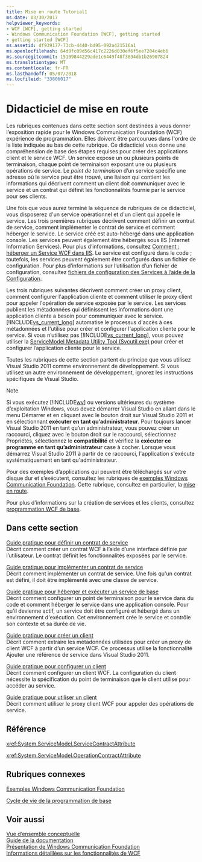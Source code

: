 ```yaml
---
title: Mise en route Tutorial1
ms.date: 03/30/2017
helpviewer_keywords:
- WCF [WCF], getting started
- Windows Communication Foundation [WCF], getting started
- getting started [WCF]
ms.assetid: df939177-73cb-4440-bd95-092a421516a1
ms.openlocfilehash: 64d9fc09d56c417c2226d030ef6f5ee7204c4eb6
ms.sourcegitcommit: 15109844229ade1c6449f48f3834db1b26907824
ms.translationtype: MT
ms.contentlocale: fr-FR
ms.lasthandoff: 05/07/2018
ms.locfileid: "33806017"
---
```

# <a name="getting-started-tutorial"></a>Didacticiel de mise en route
Les rubriques contenues dans cette section sont destinées à vous donner l’exposition rapide pour le Windows Communication Foundation (WCF) expérience de programmation. Elles doivent être parcourues dans l'ordre de la liste indiquée au bas de cette rubrique. Ce didacticiel vous donne une compréhension de base des étapes requises pour créer des applications client et le service WCF. Un service expose un ou plusieurs points de terminaison, chaque point de terminaison exposant une ou plusieurs opérations de service. Le *point de terminaison* d’un service spécifie une adresse où le service peut être trouvé, une liaison qui contient les informations qui décrivent comment un client doit communiquer avec le service et un contrat qui définit les fonctionnalités fournie par le service pour ses clients.  
  
 Une fois que vous aurez terminé la séquence de rubriques de ce didacticiel, vous disposerez d'un service opérationnel et d'un client qui appelle le service. Les trois premières rubriques décrivent comment définir un contrat de service, comment implémenter le contrat de service et comment héberger le service. Le service créé est auto-hébergé dans une application console. Les services peuvent également être hébergés sous IIS (Internet Information Services). Pour plus d’informations, consultez [Comment : héberger un Service WCF dans IIS](../../../docs/framework/wcf/feature-details/how-to-host-a-wcf-service-in-iis.md). Le service est configuré dans le code ; toutefois, les services peuvent également être configurés dans un fichier de configuration. Pour plus d’informations sur l’utilisation d’un fichier de configuration, consultez [fichiers de configuration des Services à l’aide de la Configuration](../../../docs/framework/wcf/configuring-services-using-configuration-files.md).  
  
 Les trois rubriques suivantes décrivent comment créer un proxy client, comment configurer l'application cliente et comment utiliser le proxy client pour appeler l'opération de service exposée par le service. Les services publient les métadonnées qui définissent les informations dont une application cliente a besoin pour communiquer avec le service. [!INCLUDE[vs_current_long](../../../includes/vs-current-long-md.md)] automatise le processus d'accès à ces métadonnées et l'utilise pour créer et configurer l'application cliente pour le service. Si vous n’utilisez pas [!INCLUDE[vs_current_long](../../../includes/vs-current-long-md.md)], vous pouvez utiliser la [ServiceModel Metadata Utility Tool (Svcutil.exe)](../../../docs/framework/wcf/servicemodel-metadata-utility-tool-svcutil-exe.md) pour créer et configurer l’application cliente pour le service.  
  
 Toutes les rubriques de cette section partent du principe que vous utilisez Visual Studio 2011 comme environnement de développement. Si vous utilisez un autre environnement de développement, ignorez les instructions spécifiques de Visual Studio.  
  
> [!NOTE]
>  Si vous exécutez [!INCLUDE[wv](../../../includes/wv-md.md)] ou versions ultérieures du système d’exploitation Windows, vous devez démarrer Visual Studio en allant dans le menu Démarrer et en cliquant avec le bouton droit sur Visual Studio 2011 et en sélectionnant **exécuter en tant qu’administrateur**. Pour toujours lancer Visual Studio 2011 en tant qu’un administrateur, vous pouvez créer un raccourci, cliquez avec le bouton droit sur le raccourci, sélectionnez Propriétés, sélectionnez le **compatibilité** et vérifiez la **exécuter ce programme en tant qu’administrateur** case à cocher. Lorsque vous démarrez Visual Studio 2011 à partir de ce raccourci, l'application s'exécute systématiquement en tant qu'administrateur.  
  
 Pour des exemples d’applications qui peuvent être téléchargés sur votre disque dur et s’exécutent, consultez les rubriques de [exemples Windows Communication Foundation](http://msdn.microsoft.com/library/8ec9d192-5d81-4f64-bfd3-90c5e5858c91). Cette rubrique, consultez en particulier, la [mise en route](../../../docs/framework/wcf/samples/getting-started-sample.md).  
  
 Pour plus d’informations sur la création de services et les clients, consultez [programmation WCF de base](../../../docs/framework/wcf/basic-wcf-programming.md).  
  
## <a name="in-this-section"></a>Dans cette section  
 [Guide pratique pour définir un contrat de service](../../../docs/framework/wcf/how-to-define-a-wcf-service-contract.md)  
 Décrit comment créer un contrat WCF à l’aide d’une interface définie par l’utilisateur. Le contrat définit les fonctionnalités exposées par le service.  
  
 [Guide pratique pour implémenter un contrat de service](../../../docs/framework/wcf/how-to-implement-a-wcf-contract.md)  
 Décrit comment implémenter un contrat de service. Une fois qu'un contrat est défini, il doit être implémenté avec une classe de service.  
  
 [Guide pratique pour héberger et exécuter un service de base](../../../docs/framework/wcf/how-to-host-and-run-a-basic-wcf-service.md)  
 Décrit comment configurer un point de terminaison pour le service dans du code et comment héberger le service dans une application console. Pour qu'il devienne actif, un service doit être configuré et hébergé dans un environnement d'exécution. Cet environnement crée le service et contrôle son contexte et sa durée de vie.  
  
 [Guide pratique pour créer un client](../../../docs/framework/wcf/how-to-create-a-wcf-client.md)  
 Décrit comment extraire les métadonnées utilisées pour créer un proxy de client WCF à partir d’un service WCF. Ce processus utilise la fonctionnalité Ajouter une référence de service dans Visual Studio 2011.  
  
 [Guide pratique pour configurer un client](../../../docs/framework/wcf/how-to-configure-a-basic-wcf-client.md)  
 Décrit comment configurer un client WCF. La configuration du client nécessite la spécification du point de terminaison que le client utilise pour accéder au service.  
  
 [Guide pratique pour utiliser un client](../../../docs/framework/wcf/how-to-use-a-wcf-client.md)  
 Décrit comment utiliser le proxy client WCF pour appeler des opérations de service.  
  
## <a name="reference"></a>Référence  
 <xref:System.ServiceModel.ServiceContractAttribute>  
  
 <xref:System.ServiceModel.OperationContractAttribute>  
  
## <a name="related-sections"></a>Rubriques connexes  
 [Exemples Windows Communication Foundation](http://msdn.microsoft.com/library/8ec9d192-5d81-4f64-bfd3-90c5e5858c91)  
  
 [Cycle de vie de la programmation de base](../../../docs/framework/wcf/basic-programming-lifecycle.md)  
  
## <a name="see-also"></a>Voir aussi  
 [Vue d’ensemble conceptuelle](../../../docs/framework/wcf/conceptual-overview.md)  
 [Guide de la documentation](../../../docs/framework/wcf/guide-to-the-documentation.md)  
 [Présentation de Windows Communication Foundation](../../../docs/framework/wcf/whats-wcf.md)  
 [Informations détaillées sur les fonctionnalités de WCF](../../../docs/framework/wcf/feature-details/index.md)
